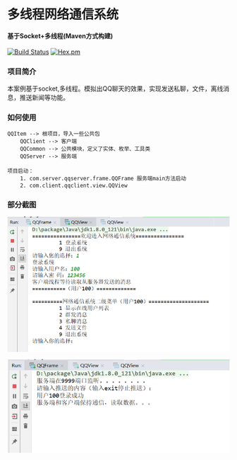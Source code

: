 # 多线程网络通信系统

#### 基于Socket+多线程(Maven方式构建)

[![Build Status](https://travis-ci.org/withstars/Books-Management-System.svg?branch=master)](https://travis-ci.org/withstars/Books-Management-System)
[![Hex.pm](https://img.shields.io/hexpm/l/plug.svg)](https://github.com/withstars/Books-Management-System)

### 项目简介

本案例基于socket,多线程。模拟出QQ聊天的效果，实现发送私聊，文件，离线消息，推送新闻等功能。 

### 如何使用

```
QQItem --> 根项目，导入一些公共包
	QQClient --> 客户端 
	QQCommon --> 公共模块，定义了实体、枚举、工具类
	QQServer --> 服务端

项目启动：
	1. com.server.qqserver.frame.QQFrame 服务端main方法启动
	2. com.client.qqclient.view.QQView

```



### 部分截图

![](image/客户端1.png)

![](image/服务端.png)